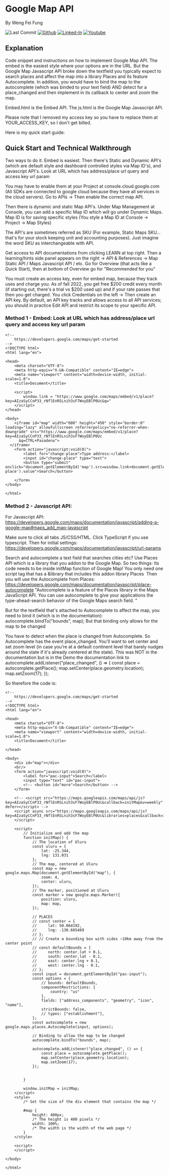 Google Map API
===
By Weng Fei Fung

![Last Commit](https://img.shields.io/github/last-commit/Siphon880gh/wengs-guide-on-google-map-api/main)
<a target="_blank" href="https://github.com/Siphon880gh" rel="nofollow"><img src="https://img.shields.io/badge/GitHub--blue?style=social&logo=GitHub" alt="Github" data-canonical-src="https://img.shields.io/badge/GitHub--blue?style=social&logo=GitHub" style="max-width:10ch;"></a>
<a target="_blank" href="https://www.linkedin.com/in/weng-fung/" rel="nofollow"><img src="https://camo.githubusercontent.com/0f56393c2fe76a2cd803ead7e5508f916eb5f1e62358226112e98f7e933301d7/68747470733a2f2f696d672e736869656c64732e696f2f62616467652f4c696e6b6564496e2d626c75653f7374796c653d666c6174266c6f676f3d6c696e6b6564696e266c6162656c436f6c6f723d626c7565" alt="Linked-In" data-canonical-src="https://img.shields.io/badge/LinkedIn-blue?style=flat&amp;logo=linkedin&amp;labelColor=blue" style="max-width:10ch;"></a>
<a target="_blank" href="https://www.youtube.com/user/Siphon880yt/" rel="nofollow"><img src="https://camo.githubusercontent.com/0bf5ba8ac9f286f95b2a2e86aee46371e0ac03d38b64ee2b78b9b1490df38458/68747470733a2f2f696d672e736869656c64732e696f2f62616467652f596f75747562652d7265643f7374796c653d666c6174266c6f676f3d796f7574756265266c6162656c436f6c6f723d726564" alt="Youtube" data-canonical-src="https://img.shields.io/badge/Youtube-red?style=flat&amp;logo=youtube&amp;labelColor=red" style="max-width:10ch;"></a>

## Explanation

Code snippet and instructions on how to implement Google Map API. The embed is the easiest style where your options are in the URL. But the Google Map Javascript API broke down the textfield you typically expect to search places and affect the map into a library Places and its feature Autocomplete. In addition, you would have to bind the map to the autocomplete (which was binded to your text field) AND detect for a place_changed and then implement in its callback to center and zoom the map.

Embed.html is the Embed API. The js.html is the Google Map Javascript API.

Please note that I removed my access key so you have to replace them at YOUR_ACCESS_KEY, so I don't get billed.

Here is my quick start guide:

## Quick Start and Technical Walkthrough

Two ways to do it. Embed is easiest. Then there's Static and Dynamic API's (which are default style and dashboard controlled styles via Map ID's), and Javascript API's. Look at URL which has address/place url query and access key url param

You may have to enable them at your Project at console.cloud.google.com (All SDKs are connected to google cloud because they have all services in the cloud servers). Go to APIs -> Then enable the correct map API.

Then there is dynamic and static Map API's. Under Map Management at Console, you can add a specific Map ID which will go under Dynamic Maps. Map ID is for saving specific styles (You style a Map ID at Console -> Project -> Map Styles)

The API's are sometimes referred as SKU (For example, Static Maps SKU... that's for your stock keeping unit and accounting purposes). Just imagine the word SKU as interchangeable with API.

Get access to API documentations from clicking LEARN at top right. Then a learning/hints side panel appears on the right -> API & References -> Map Static API / Maps Javascript API / etc. Go for Overview (that acts like a Quick Start), then at bottom of Overview go for "Recommended for you"

You must create an access key, even for embed map, because they track uses and charge you. As of fall 2022, you get free $200 credit every month (if starting out, there's a trial vs $200 used up) and if your rate passes that then you get charged. You click Credentials on the left -> Then create an API key. By default, an API key tracks and allows access to all API services; you should in practice Edit API and restrict its scope to your specific API.


### Method 1 - Embed: Look at URL which has address/place url query and access key url param
```
<!-- 
    https://developers.google.com/maps/get-started
-->
<!DOCTYPE html>
<html lang="en">

<head>
    <meta charset="UTF-8">
    <meta http-equiv="X-UA-Compatible" content="IE=edge">
    <meta name="viewport" content="width=device-width, initial-scale=1.0">
    <title>Document</title>

    <script>
        window.link = "https://www.google.com/maps/embed/v1/place?key=AIzaSyCCnP33_rNflEnRSLnih3sF7WoyEBlP0Uc&q="
    </script>
</head>

<body>
    <iframe id="map" width="600" height="450" style="border:0" loading="lazy" allowfullscreen referrerpolicy="no-referrer-when-downgrade" src="https://www.google.com/maps/embed/v1/place?key=AIzaSyCCnP33_rNflEnRSLnih3sF7WoyEBlP0Uc
      &q=CTRL+Pasadena">
  </iframe>
    <form action="javascript:void(0)">
        <label for="change-place">Type address:</label>
        <input id="change-place" type="text">
        <button type="submit" onclick="document.getElementById('map').src=window.link+document.getElementById('change-place').value">Search</button>

    </form>
</body>

</html>
```

### Method 2 - Javascript API:
For Javascript API:
https://developers.google.com/maps/documentation/javascript/adding-a-google-map#maps_add_map-javascript

Make sure to click all tabs JS/CSS/HTML. Click TypeScript if you use typescript. Then for initial settings: https://developers.google.com/maps/documentation/javascript/url-params

Search and autocomplete a text field that searches cities etc? Use Places API which is a library that you addon to the Google Map. So two things:
Its code needs to be inside initMap function of Google Map! 
You only need one script tag that has a &library that includes this addon library Places
 Then you will use the Autocomplete from Places: https://developers.google.com/maps/documentation/javascript/place-autocomplete
"Autocomplete is a feature of the Places library in the Maps JavaScript API. You can use autocomplete to give your applications the type-ahead-search behavior of the Google Maps search field. "


But for the textfield that's attached to Autocomplete to affect the map, you need to bind it (which is in the documentation): autocomplete.bindTo("bounds", map);
But that binding only allows for the map to be changed

You have to detect when the place is changed from Autocomplete. So Autocomplete has the event place_changed. You'll want to set center and set zoom level (in case you're at a default continent level that barely nudges around the state if it's already centered at the state). This was NOT in the documentation but is in the Demo the documentation link to
autocomplete.addListener("place_changed", () => {
                const place = autocomplete.getPlace();
                map.setCenter(place.geometry.location);
                map.setZoom(17);
            });


So therefore the code is:

```
<!-- 
    https://developers.google.com/maps/get-started
-->
<!DOCTYPE html>
<html lang="en">

<head>
    <meta charset="UTF-8">
    <meta http-equiv="X-UA-Compatible" content="IE=edge">
    <meta name="viewport" content="width=device-width, initial-scale=1.0">
    <title>Document</title>

</head>

<body>
    <div id="map"></div>
    <br/>
    <form action="javascript:void(0)">
        <label for="pac-input">Search</label>
        <input type="text" id="pac-input">
        <!-- <button id="more">Search</button> -->
    </form>

    <!-- <script src="https://maps.googleapis.com/maps/api/js?key=AIzaSyCCnP33_rNflEnRSLnih3sF7WoyEBlP0Uc&callback=initMap&v=weekly" defer></script> -->
    <script async src="https://maps.googleapis.com/maps/api/js?key=AIzaSyCCnP33_rNflEnRSLnih3sF7WoyEBlP0Uc&libraries=places&callback=initMap">
    </script>

    <script>
        // Initialize and add the map
        function initMap() {
            // The location of Uluru
            const uluru = {
                lat: -25.344,
                lng: 131.031
            };
            // The map, centered at Uluru
            const map = new google.maps.Map(document.getElementById("map"), {
                zoom: 4,
                center: uluru,
            });
            // The marker, positioned at Uluru
            const marker = new google.maps.Marker({
                position: uluru,
                map: map,
            });

            // PLACES
            // const center = {
            //     lat: 50.064192,
            //     lng: -130.605469
            // };
            // // Create a bounding box with sides ~10km away from the center point
            // const defaultBounds = {
            //     north: center.lat + 0.1,
            //     south: center.lat - 0.1,
            //     east: center.lng + 0.1,
            //     west: center.lng - 0.1,
            // };
            const input = document.getElementById("pac-input");
            const options = {
                // bounds: defaultBounds,
                componentRestrictions: {
                    country: "us"
                },
                fields: ["address_components", "geometry", "icon", "name"],
                strictBounds: false,
                // types: ["establishment"],
            };
            const autocomplete = new google.maps.places.Autocomplete(input, options);

            // Binding to allow the map to be changed
            autocomplete.bindTo("bounds", map);

            autocomplete.addListener("place_changed", () => {
                const place = autocomplete.getPlace();
                map.setCenter(place.geometry.location);
                map.setZoom(17);
            });


        }

        window.initMap = initMap;
    </script>
    <style>
        /* Set the size of the div element that contains the map */
        
        #map {
            height: 400px;
            /* The height is 400 pixels */
            width: 100%;
            /* The width is the width of the web page */
        }
    </style>

    <script>
    </script>

</body>

</html>
```
